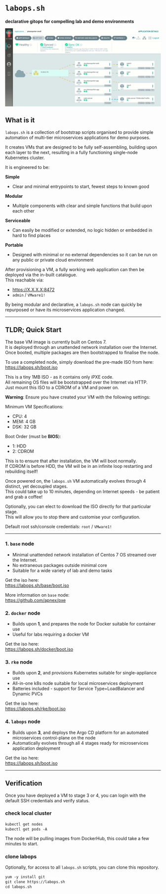 # `labops.sh`
**declarative gitops for compelling lab and demo environments**  

![labops-app](argo-network.gif)

## What is it
`labops.sh` is a collection of bootstrap scripts organised to provide simple automation of multi-tier microservices applications for demo purposes.  

It creates VMs that are designed to be fully self-assembling, building upon each layer to the next, resulting in a fully functioning single-node Kubernetes cluster.  

It is engineered to be:  

**Simple**
- Clear and minimal entrypoints to start, fewest steps to known good

**Modular**
- Multiple components with clear and simple functions that build upon each other

**Serviceable**  
- Can easily be modified or extended, no logic hidden or embedded in hard to find places

**Portable**
- Designed with minimal or no external dependencies so it can be run on any public or private cloud environment  

After provisioning a VM, a fully working web application can then be deployed via the in-built catalogue.  
This reachable via:
- https://X.X.X.X:8472
- `admin` / `VMware1!`

By being modular and declarative, a `labops.sh` node can quickly be repurposed or have its microservices application changed.  

---
## TLDR; Quick Start
The base VM image is currently built on Centos 7.  
It is deployed through an unattended network installation over the Internet.  
Once booted, multiple packages are then bootstrapped to finalise the node.  

To use a completed node, simply download the pre-made ISO from here:  
https://labops.sh/boot.iso

This is a tiny 1MB ISO - as it contains only iPXE code.  
All remaining OS files will be bootstrapped over the Internet via HTTP.  
Just mount this ISO to a CDROM of a VM and power on.  

**Warning**: Ensure you have created your VM with the following settings:  

Minimum VM Specifications:  
- CPU: 4  
- MEM: 4 GB  
- DSK: 32 GB  

Boot Order (must be **BIOS**):  
- 1: HDD  
- 2: CDROM

This is to ensure that after installation, the VM will boot normally.  
If CDROM is before HDD, the VM will be in an infinite loop restarting and rebuilding itself!  

Once powered on, the `labops.sh` VM automatically evolves through 4 distinct, yet decoupled stages.  
This could take up to 10 minutes, depending on Internet speeds - be patient and grab a coffee!  

Optionally, you can elect to download the ISO directly for that particular stage.  
This will allow you to stop there and customise your configuration.  

Default root ssh/console credentials:  `root` / `VMware1!`  

---
### 1. `base` node
- Minimal unattended network installation of Centos 7 OS streamed over the Internet.
- No extraneous packages outside minimal core  
- Suitable for a wide variety of lab and demo tasks  

Get the iso here:  
https://labops.sh/base/boot.iso  

More information on `base` node:  
https://github.com/apnex/pxe  

### 2. `docker` node
- Builds upon **1**, and prepares the node for Docker suitable for container use
- Useful for labs requiring a docker VM  

Get the iso here:  
https://labops.sh/docker/boot.iso  

### 3. `rke` node
- Builds upon **2**, and provisions Kubernetes suitable for single-appliance use
- All-in-one k8s node suitable for local microservices deployment
- Batteries included - support for Service Type=LoadBalancer and Dynamic PVCs

Get the iso here:  
https://labops.sh/rke/boot.iso  

### 4. `labops` node
- Builds upon **3**, and deploys the Argo CD platform for an automated microservices control-plane on the node
- Automatically evolves through all 4 stages ready for microservices application deployment

Get the iso here:  
https://labops.sh/boot.iso

---
## Verification
Once you have deployed a VM to stage 3 or 4, you can login with the default SSH credentials and verify status.  

### check local cluster
```
kubectl get nodes
kubectl get pods -A
```

The node will be pulling images from DockerHub, this could take a few minutes to start.  

### clone labops
Optionally, for access to all `labops.sh` scripts, you can clone this repository.  
```
yum -y install git
git clone https://labops.sh
cd labops.sh
```
